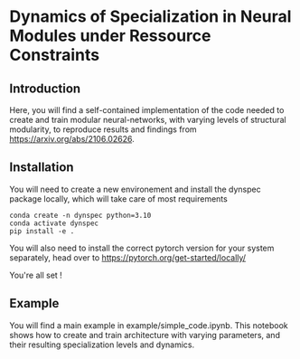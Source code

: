 # Dynamics of Specialization in Neural Modules under Ressource Constraints

## Introduction

Here, you will find a self-contained implementation of the code needed to create and train modular neural-networks, with varying levels of structural modularity, to reproduce results and findings from https://arxiv.org/abs/2106.02626.

## Installation
You will need to create a new environement and install the dynspec package locally, which will take care of most requirements

```
conda create -n dynspec python=3.10
conda activate dynspec
pip install -e .
```

You will also need to install the correct pytorch version for your system separately, head over to https://pytorch.org/get-started/locally/

You're all set !

## Example
You will find a main example in example/simple_code.ipynb. This notebook shows how to create and train architecture with varying parameters, and their resulting specialization levels and dynamics.  
